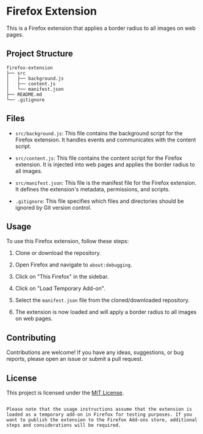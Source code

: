 # Firefox Extension

This is a Firefox extension that applies a border radius to all images on web pages.

## Project Structure

```
firefox-extension
├── src
│   ├── background.js
│   ├── content.js
│   └── manifest.json
├── README.md
└── .gitignore
```

## Files

- `src/background.js`: This file contains the background script for the Firefox extension. It handles events and communicates with the content script.

- `src/content.js`: This file contains the content script for the Firefox extension. It is injected into web pages and applies the border radius to all images.

- `src/manifest.json`: This file is the manifest file for the Firefox extension. It defines the extension's metadata, permissions, and scripts.

- `.gitignore`: This file specifies which files and directories should be ignored by Git version control.

## Usage

To use this Firefox extension, follow these steps:

1. Clone or download the repository.

2. Open Firefox and navigate to `about:debugging`.

3. Click on "This Firefox" in the sidebar.

4. Click on "Load Temporary Add-on".

5. Select the `manifest.json` file from the cloned/downloaded repository.

6. The extension is now loaded and will apply a border radius to all images on web pages.

## Contributing

Contributions are welcome! If you have any ideas, suggestions, or bug reports, please open an issue or submit a pull request.

## License

This project is licensed under the [MIT License](LICENSE).
```

Please note that the usage instructions assume that the extension is loaded as a temporary add-on in Firefox for testing purposes. If you want to publish the extension to the Firefox Add-ons store, additional steps and considerations will be required.